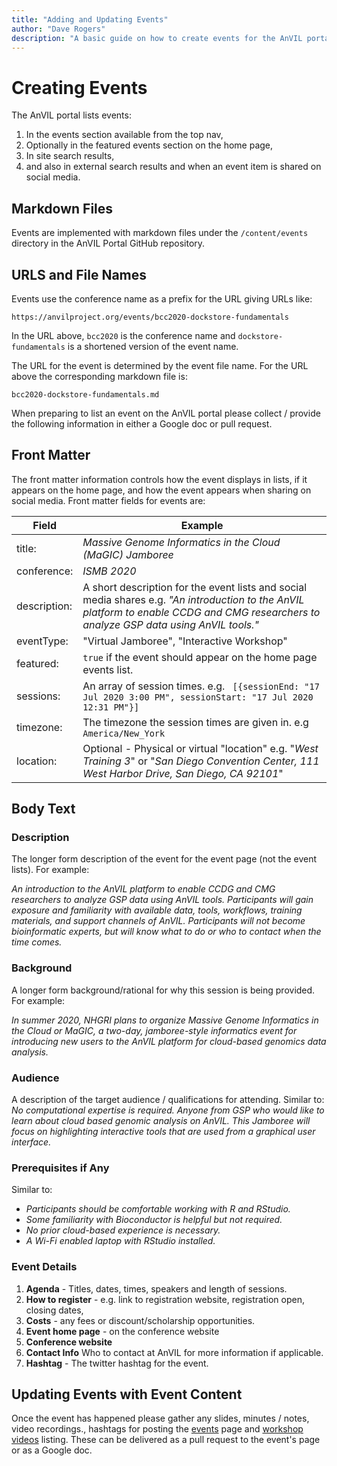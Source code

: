 ```yaml
---
title: "Adding and Updating Events"
author: "Dave Rogers"
description: "A basic guide on how to create events for the AnVIL portal"
---
```


# Creating Events

The AnVIL portal lists events:

1. In the events section available from the top nav,
1. Optionally in the featured events section on the home page,
1. In site search results,
1. and also in external search results and when an event item is shared on social media.

## Markdown Files

Events are implemented with markdown files under the `/content/events` directory in the AnVIL Portal GitHub repository.

## URLS and File Names

Events use the conference name as a prefix for the URL giving URLs like:

`https://anvilproject.org/events/bcc2020-dockstore-fundamentals`

In the URL above, `bcc2020` is the conference name and `dockstore-fundamentals` is a shortened version of the event name.

The URL for the event is determined by the event file name. For the URL above the corresponding markdown file is:

`bcc2020-dockstore-fundamentals.md`

When preparing to list an event on the AnVIL portal please collect / provide the following information in either a Google doc or pull request.

## Front Matter

The front matter information controls how the event displays in lists, if it appears on the home page, and how the event appears when sharing on social media. Front matter fields for events are:

| Field | Example |
| --- | --- |
| title: | _Massive Genome Informatics in the Cloud (MaGIC) Jamboree_ |
| conference: | _ISMB 2020_ |
| description: | A short description for the event lists and social media shares e.g. _"An introduction to the AnVIL platform to enable CCDG and CMG researchers to analyze GSP data using AnVIL tools."_ |
| eventType: | "Virtual Jamboree", "Interactive Workshop" |
| featured: | `true` if the event should appear on the home page events list. |
| sessions: | An array of session times. e.g. ` [{sessionEnd: "17 Jul 2020 3:00 PM", sessionStart: "17 Jul 2020 12:31 PM"}]` |
| timezone: | The timezone the session times are given in. e.g `America/New_York` |
| location: | Optional - Physical or virtual "location" e.g. "_West Training 3_" or "_San Diego Convention Center, 111 West Harbor Drive, San Diego, CA 92101_" |

## Body Text

### Description

The longer form description of the event for the event page (not the event lists). For example:

*An introduction to the AnVIL platform to enable CCDG and CMG researchers
to analyze GSP data using AnVIL tools. Participants will gain exposure and familiarity
with available data, tools, workflows, training materials, and support channels of AnVIL.
Participants will not become bioinformatic experts, but will know what to do
or who to contact when the time comes.*

### Background

A longer form background/rational for why this session is being provided. For example:

*In summer 2020, NHGRI plans to organize Massive Genome Informatics in the
Cloud or MaGIC, a two-day, jamboree-style informatics event for
introducing new users to the
AnVIL platform for cloud-based genomics data analysis.*

### Audience
A description of the target audience / qualifications for attending. Similar to: *No computational expertise is required.
Anyone from GSP who would like to learn about cloud based genomic analysis on AnVIL.
This Jamboree will focus on highlighting interactive tools that are used from a
graphical user interface.*

### Prerequisites if Any
Similar to:

* _Participants should be comfortable working with R and RStudio._
* _Some familiarity with Bioconductor is helpful but not required._
* _No prior cloud-based experience is necessary._
* _A Wi-Fi enabled laptop with RStudio installed._

### Event Details

1. **Agenda** - Titles, dates, times, speakers and length of sessions.
1. **How to register** - e.g. link to registration website, registration open, closing dates,
1. **Costs** - any fees or discount/scholarship opportunities.
1. **Event home page** - on the conference website
1. **Conference website**
1. **Contact Info** Who to contact at AnVIL for more information if applicable.
1. **Hashtag** - The twitter hashtag for the event.

## Updating Events with Event Content

Once the event has happened please gather any slides, minutes / notes, video recordings., hashtags for posting the [events](/events) page and [workshop videos](/learn/workshop-videos) listing. These can be delivered as a pull request to the event's page or as a Google doc.




